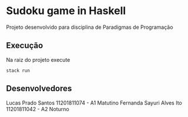 # Sudoku game in Haskell

Projeto desenvolvido para disciplina de Paradigmas de Programação


## Execução

Na raiz do projeto execute

```shell
stack run
```

## Desenvolvedores

Lucas Prado Santos        11201811074 - A1 Matutino
Fernanda Sayuri Alves Ito 11201811042 - A2 Noturno